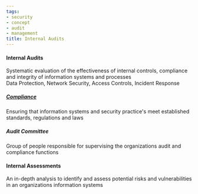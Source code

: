 ```yaml
---
tags:
- security
- concept
- audit
- management
title: Internal Audits
---
```


#### Internal Audits
Systematic evaluation of the effectiveness of internal controls, compliance and integrity of information systems and processes  
Data Protection, Network Security, Access Controls, Incident Response

##### [Compliance](../governance-and-compliance/compliance.md)
Ensuring that information systems and security practice's meet established standards, regulations and laws

##### Audit Committee
Group of people responsible for supervising the organizations audit and compliance functions

#### Internal Assessments
An in-depth analysis to identify and assess potential risks and vulnerabilities in an organizations information systems